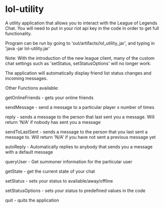 # lol-utility

A utility application that allows you to interact with the League of Legends Chat. You will need to put in your riot api key in the code in order to get full functionality.

Program can be run by going to 'out/artifacts/lol_utility_jar', and typing in 'java -jar lol-utility.jar'

Note: With the introduction of the new league client, many of the custom chat settings such as 'setStatus, setStatusOptions' will no longer work.

The application will automatically display friend list status changes and incoming messages.

Other Functions available:

  getOnlineFriends - gets your online friends

  sendMessage - send a message to a particular player x number of times

  reply - sends a message to the person that last sent you a message. Will return 'N/A' if nobody has sent you a message

  sendToLastSent - sends a message to the person that you last sent a message to. Will return 'N/A' if you have not sent a previous message yet

  autoReply - Automatically replies to anybody that sends you a message with a default message

  queryUser - Get summoner information for the particular user

  getState - get the current state of your chat

  setStatus - sets your status to available/away/offline

  setStatusOptions - sets your status to predefined values in the code

  quit - quits the application


